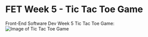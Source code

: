 # FET Week 5 - Tic Tac Toe Game
 Front-End Software Dev Week 5
Tic Tac Toe Game:
![Image of Tic Tac Toe Game](https://i.imgur.com/LpWeP7k.png)
